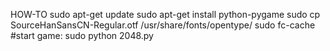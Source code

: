 HOW-TO
sudo apt-get update
sudo apt-get install python-pygame
sudo cp SourceHanSansCN-Regular.otf /usr/share/fonts/opentype/
sudo fc-cache
#start game:
sudo python 2048.py
